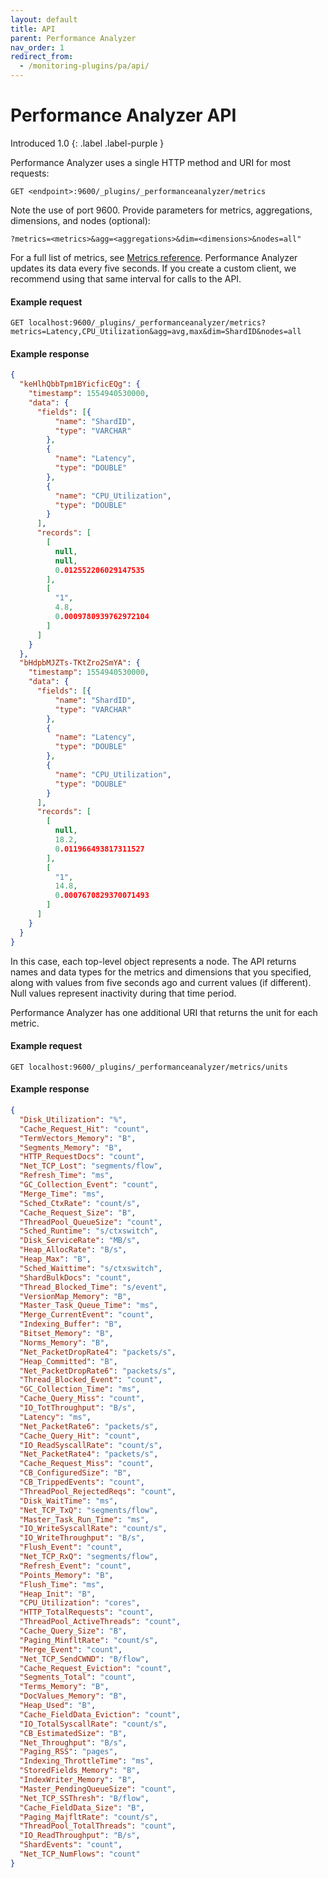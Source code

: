 ```yaml
---
layout: default
title: API
parent: Performance Analyzer
nav_order: 1
redirect_from:
  - /monitoring-plugins/pa/api/
---
```


# Performance Analyzer API
Introduced 1.0
{: .label .label-purple }

Performance Analyzer uses a single HTTP method and URI for most requests:

```
GET <endpoint>:9600/_plugins/_performanceanalyzer/metrics
```

Note the use of port 9600. Provide parameters for metrics, aggregations, dimensions, and nodes (optional):

```
?metrics=<metrics>&agg=<aggregations>&dim=<dimensions>&nodes=all"
```

For a full list of metrics, see [Metrics reference]({{site.url}}{{site.baseurl}}/monitoring-plugins/pa/reference/). Performance Analyzer updates its data every five seconds. If you create a custom client, we recommend using that same interval for calls to the API.


#### Example request

```
GET localhost:9600/_plugins/_performanceanalyzer/metrics?metrics=Latency,CPU_Utilization&agg=avg,max&dim=ShardID&nodes=all
```


#### Example response

```json
{
  "keHlhQbbTpm1BYicficEQg": {
    "timestamp": 1554940530000,
    "data": {
      "fields": [{
          "name": "ShardID",
          "type": "VARCHAR"
        },
        {
          "name": "Latency",
          "type": "DOUBLE"
        },
        {
          "name": "CPU_Utilization",
          "type": "DOUBLE"
        }
      ],
      "records": [
        [
          null,
          null,
          0.012552206029147535
        ],
        [
          "1",
          4.8,
          0.0009780939762972104
        ]
      ]
    }
  },
  "bHdpbMJZTs-TKtZro2SmYA": {
    "timestamp": 1554940530000,
    "data": {
      "fields": [{
          "name": "ShardID",
          "type": "VARCHAR"
        },
        {
          "name": "Latency",
          "type": "DOUBLE"
        },
        {
          "name": "CPU_Utilization",
          "type": "DOUBLE"
        }
      ],
      "records": [
        [
          null,
          18.2,
          0.011966493817311527
        ],
        [
          "1",
          14.8,
          0.0007670829370071493
        ]
      ]
    }
  }
}
```

In this case, each top-level object represents a node. The API returns names and data types for the metrics and dimensions that you specified, along with values from five seconds ago and current values (if different). Null values represent inactivity during that time period.

Performance Analyzer has one additional URI that returns the unit for each metric.


#### Example request

```
GET localhost:9600/_plugins/_performanceanalyzer/metrics/units
```


#### Example response

```json
{
  "Disk_Utilization": "%",
  "Cache_Request_Hit": "count",
  "TermVectors_Memory": "B",
  "Segments_Memory": "B",
  "HTTP_RequestDocs": "count",
  "Net_TCP_Lost": "segments/flow",
  "Refresh_Time": "ms",
  "GC_Collection_Event": "count",
  "Merge_Time": "ms",
  "Sched_CtxRate": "count/s",
  "Cache_Request_Size": "B",
  "ThreadPool_QueueSize": "count",
  "Sched_Runtime": "s/ctxswitch",
  "Disk_ServiceRate": "MB/s",
  "Heap_AllocRate": "B/s",
  "Heap_Max": "B",
  "Sched_Waittime": "s/ctxswitch",
  "ShardBulkDocs": "count",
  "Thread_Blocked_Time": "s/event",
  "VersionMap_Memory": "B",
  "Master_Task_Queue_Time": "ms",
  "Merge_CurrentEvent": "count",
  "Indexing_Buffer": "B",
  "Bitset_Memory": "B",
  "Norms_Memory": "B",
  "Net_PacketDropRate4": "packets/s",
  "Heap_Committed": "B",
  "Net_PacketDropRate6": "packets/s",
  "Thread_Blocked_Event": "count",
  "GC_Collection_Time": "ms",
  "Cache_Query_Miss": "count",
  "IO_TotThroughput": "B/s",
  "Latency": "ms",
  "Net_PacketRate6": "packets/s",
  "Cache_Query_Hit": "count",
  "IO_ReadSyscallRate": "count/s",
  "Net_PacketRate4": "packets/s",
  "Cache_Request_Miss": "count",
  "CB_ConfiguredSize": "B",
  "CB_TrippedEvents": "count",
  "ThreadPool_RejectedReqs": "count",
  "Disk_WaitTime": "ms",
  "Net_TCP_TxQ": "segments/flow",
  "Master_Task_Run_Time": "ms",
  "IO_WriteSyscallRate": "count/s",
  "IO_WriteThroughput": "B/s",
  "Flush_Event": "count",
  "Net_TCP_RxQ": "segments/flow",
  "Refresh_Event": "count",
  "Points_Memory": "B",
  "Flush_Time": "ms",
  "Heap_Init": "B",
  "CPU_Utilization": "cores",
  "HTTP_TotalRequests": "count",
  "ThreadPool_ActiveThreads": "count",
  "Cache_Query_Size": "B",
  "Paging_MinfltRate": "count/s",
  "Merge_Event": "count",
  "Net_TCP_SendCWND": "B/flow",
  "Cache_Request_Eviction": "count",
  "Segments_Total": "count",
  "Terms_Memory": "B",
  "DocValues_Memory": "B",
  "Heap_Used": "B",
  "Cache_FieldData_Eviction": "count",
  "IO_TotalSyscallRate": "count/s",
  "CB_EstimatedSize": "B",
  "Net_Throughput": "B/s",
  "Paging_RSS": "pages",
  "Indexing_ThrottleTime": "ms",
  "StoredFields_Memory": "B",
  "IndexWriter_Memory": "B",
  "Master_PendingQueueSize": "count",
  "Net_TCP_SSThresh": "B/flow",
  "Cache_FieldData_Size": "B",
  "Paging_MajfltRate": "count/s",
  "ThreadPool_TotalThreads": "count",
  "IO_ReadThroughput": "B/s",
  "ShardEvents": "count",
  "Net_TCP_NumFlows": "count"
}
```
